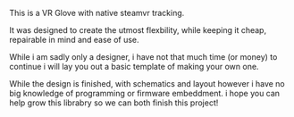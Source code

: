 This is a VR Glove with native steamvr tracking.

It was designed to create the utmost flexbility, while keeping it cheap, repairable in mind and ease of use.

While i am sadly only a designer, i have not that much time (or money) to continue i will lay you out a basic template of making your own one.

While the design is finished, with schematics and layout however i have no big knowledge of programming or firmware embeddment.
i hope you can help grow this librabry so we can both finish this project!

